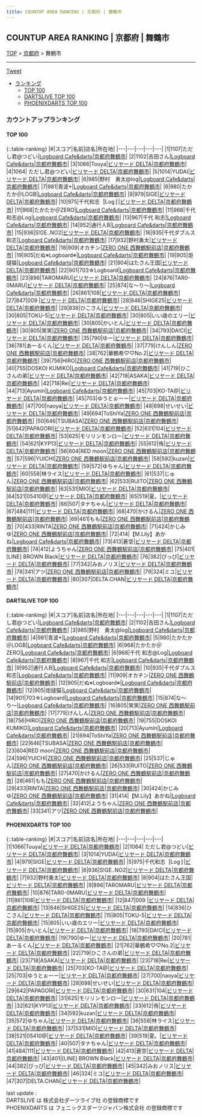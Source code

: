 ```yaml
---
title: COUNTUP AREA RANKING | 京都府 | 舞鶴市
---
```

## COUNTUP AREA RANKING | 京都府 | 舞鶴市

[TOP](/darts/rank/) > [京都府](/darts/rank/京都府/) > 舞鶴市

___

<a href="https://twitter.com/share?ref_src=twsrc%5Etfw" data-text="COUNTUP AREA RANKING | 京都府舞鶴市" class="twitter-share-button" data-hashtags="DARTSLIVE,PHOENIXDARTS,darts,ダーツ" data-show-count="false">Tweet</a>

* [ランキング](#カウントアップランキング)
    * [TOP 100](#top-100)
    * [DARTSLIVE TOP 100](#dartslive-top-100)
    * [PHOENIXDARTS TOP 100](#phoenixdarts-top-100)

### カウントアップランキング

#### TOP 100



{:.table-ranking}
|#|スコア|名前|店名|所在地|
|---|---|---|---|---|
|1|1107|<span class="rank-name-dl">ただし君@つどい</span>|<a href="https://search.dartslive.com/jp/shop/932902b2c57debe4a3f63593b5358cc4">Logboard Cafe&darts</a>|<a href="/darts/rank/京都府/舞鶴市">京都府舞鶴市</a>|
|2|1102|<span class="rank-name-dl">吉田さん</span>|<a href="https://search.dartslive.com/jp/shop/932902b2c57debe4a3f63593b5358cc4">Logboard Cafe&darts</a>|<a href="/darts/rank/京都府/舞鶴市">京都府舞鶴市</a>|
|3|1066|<span class="rank-name-pd">Touya</span>|<a href="https://vs.phoenixdarts.com/jp/shop/shopDetailInfo/s_9985?s_seq=9985">ビリヤード DELTA</a>|<a href="/darts/rank/京都府/舞鶴市">京都府舞鶴市</a>|
|4|1064|<span class="rank-name-pd"> ただし君@つどい</span>|<a href="https://vs.phoenixdarts.com/jp/shop/shopDetailInfo/s_9985?s_seq=9985">ビリヤード DELTA</a>|<a href="/darts/rank/京都府/舞鶴市">京都府舞鶴市</a>|
|5|1014|<span class="rank-name-pd">YUDAI</span>|<a href="https://vs.phoenixdarts.com/jp/shop/shopDetailInfo/s_9985?s_seq=9985">ビリヤード DELTA</a>|<a href="/darts/rank/京都府/舞鶴市">京都府舞鶴市</a>|
|6|985|<span class="rank-name-dl">野村　勇太@log</span>|<a href="https://search.dartslive.com/jp/shop/932902b2c57debe4a3f63593b5358cc4">Logboard Cafe&darts</a>|<a href="/darts/rank/京都府/舞鶴市">京都府舞鶴市</a>|
|7|981|<span class="rank-name-dl">青波*</span>|<a href="https://search.dartslive.com/jp/shop/932902b2c57debe4a3f63593b5358cc4">Logboard Cafe&darts</a>|<a href="/darts/rank/京都府/舞鶴市">京都府舞鶴市</a>|
|8|980|<span class="rank-name-dl">たかたか＠LOGB</span>|<a href="https://search.dartslive.com/jp/shop/932902b2c57debe4a3f63593b5358cc4">Logboard Cafe&darts</a>|<a href="/darts/rank/京都府/舞鶴市">京都府舞鶴市</a>|
|9|979|<span class="rank-name-pd">SIGE</span>|<a href="https://vs.phoenixdarts.com/jp/shop/shopDetailInfo/s_9985?s_seq=9985">ビリヤード DELTA</a>|<a href="/darts/rank/京都府/舞鶴市">京都府舞鶴市</a>|
|10|975|<span class="rank-name-pd">千代和志〚Log〛</span>|<a href="https://vs.phoenixdarts.com/jp/shop/shopDetailInfo/s_9985?s_seq=9985">ビリヤード DELTA</a>|<a href="/darts/rank/京都府/舞鶴市">京都府舞鶴市</a>|
|11|968|<span class="rank-name-dl">たかたか＠ZERO</span>|<a href="https://search.dartslive.com/jp/shop/932902b2c57debe4a3f63593b5358cc4">Logboard Cafe&darts</a>|<a href="/darts/rank/京都府/舞鶴市">京都府舞鶴市</a>|
|11|968|<span class="rank-name-dl">千代 和志@Log</span>|<a href="https://search.dartslive.com/jp/shop/932902b2c57debe4a3f63593b5358cc4">Logboard Cafe&darts</a>|<a href="/darts/rank/京都府/舞鶴市">京都府舞鶴市</a>|
|13|967|<span class="rank-name-dl">千代 和志</span>|<a href="https://search.dartslive.com/jp/shop/932902b2c57debe4a3f63593b5358cc4">Logboard Cafe&darts</a>|<a href="/darts/rank/京都府/舞鶴市">京都府舞鶴市</a>|
|14|952|<span class="rank-name-dl">通行人B</span>|<a href="https://search.dartslive.com/jp/shop/932902b2c57debe4a3f63593b5358cc4">Logboard Cafe&darts</a>|<a href="/darts/rank/京都府/舞鶴市">京都府舞鶴市</a>|
|15|936|<span class="rank-name-pd">S!GE..NO2</span>|<a href="https://vs.phoenixdarts.com/jp/shop/shopDetailInfo/s_9985?s_seq=9985">ビリヤード DELTA</a>|<a href="/darts/rank/京都府/舞鶴市">京都府舞鶴市</a>|
|16|935|<span class="rank-name-dl">千代ダブルス和志</span>|<a href="https://search.dartslive.com/jp/shop/932902b2c57debe4a3f63593b5358cc4">Logboard Cafe&darts</a>|<a href="/darts/rank/京都府/舞鶴市">京都府舞鶴市</a>|
|17|932|<span class="rank-name-pd">野村勇太</span>|<a href="https://vs.phoenixdarts.com/jp/shop/shopDetailInfo/s_9985?s_seq=9985">ビリヤード DELTA</a>|<a href="/darts/rank/京都府/舞鶴市">京都府舞鶴市</a>|
|18|909|<span class="rank-name-dl">オカチン</span>|<a href="https://search.dartslive.com/jp/shop/80065f41fc73934e0d9b047a20a7ba1e">ZERO ONE 西舞鶴駅前店</a>|<a href="/darts/rank/京都府/舞鶴市">京都府舞鶴市</a>|
|19|905|<span class="rank-name-dl">だぬ※Logboard※</span>|<a href="https://search.dartslive.com/jp/shop/932902b2c57debe4a3f63593b5358cc4">Logboard Cafe&darts</a>|<a href="/darts/rank/京都府/舞鶴市">京都府舞鶴市</a>|
|19|905|<span class="rank-name-dl">炬燵猫</span>|<a href="https://search.dartslive.com/jp/shop/932902b2c57debe4a3f63593b5358cc4">Logboard Cafe&darts</a>|<a href="/darts/rank/京都府/舞鶴市">京都府舞鶴市</a>|
|21|904|<span class="rank-name-pd">はたさん王国</span>|<a href="https://vs.phoenixdarts.com/jp/shop/shopDetailInfo/s_9985?s_seq=9985">ビリヤード DELTA</a>|<a href="/darts/rank/京都府/舞鶴市">京都府舞鶴市</a>|
|22|901|<span class="rank-name-dl">703☆Logboard</span>|<a href="https://search.dartslive.com/jp/shop/932902b2c57debe4a3f63593b5358cc4">Logboard Cafe&darts</a>|<a href="/darts/rank/京都府/舞鶴市">京都府舞鶴市</a>|
|23|896|<span class="rank-name-pd">TAROMARU</span>|<a href="https://vs.phoenixdarts.com/jp/shop/shopDetailInfo/s_9985?s_seq=9985">ビリヤード DELTA</a>|<a href="/darts/rank/京都府/舞鶴市">京都府舞鶴市</a>|
|24|876|<span class="rank-name-pd">TAR0-0MARU</span>|<a href="https://vs.phoenixdarts.com/jp/shop/shopDetailInfo/s_9985?s_seq=9985">ビリヤード DELTA</a>|<a href="/darts/rank/京都府/舞鶴市">京都府舞鶴市</a>|
|25|874|<span class="rank-name-dl">な〜り〜</span>|<a href="https://search.dartslive.com/jp/shop/932902b2c57debe4a3f63593b5358cc4">Logboard Cafe&darts</a>|<a href="/darts/rank/京都府/舞鶴市">京都府舞鶴市</a>|
|26|861|<span class="rank-name-pd">108</span>|<a href="https://vs.phoenixdarts.com/jp/shop/shopDetailInfo/s_9985?s_seq=9985">ビリヤード DELTA</a>|<a href="/darts/rank/京都府/舞鶴市">京都府舞鶴市</a>|
|27|847|<span class="rank-name-pd">009 </span>|<a href="https://vs.phoenixdarts.com/jp/shop/shopDetailInfo/s_9985?s_seq=9985">ビリヤード DELTA</a>|<a href="/darts/rank/京都府/舞鶴市">京都府舞鶴市</a>|
|28|846|<span class="rank-name-pd">SHIGE25</span>|<a href="https://vs.phoenixdarts.com/jp/shop/shopDetailInfo/s_9985?s_seq=9985">ビリヤード DELTA</a>|<a href="/darts/rank/京都府/舞鶴市">京都府舞鶴市</a>|
|29|836|<span class="rank-name-pd">ひこさん</span>|<a href="https://vs.phoenixdarts.com/jp/shop/shopDetailInfo/s_9985?s_seq=9985">ビリヤード DELTA</a>|<a href="/darts/rank/京都府/舞鶴市">京都府舞鶴市</a>|
|30|805|<span class="rank-name-pd">TOKU-5</span>|<a href="https://vs.phoenixdarts.com/jp/shop/shopDetailInfo/s_9985?s_seq=9985">ビリヤード DELTA</a>|<a href="/darts/rank/京都府/舞鶴市">京都府舞鶴市</a>|
|30|805|<span class="rank-name-pd">いい歳のエリー</span>|<a href="https://vs.phoenixdarts.com/jp/shop/shopDetailInfo/s_9985?s_seq=9985">ビリヤード DELTA</a>|<a href="/darts/rank/京都府/舞鶴市">京都府舞鶴市</a>|
|30|805|<span class="rank-name-pd">かいとん</span>|<a href="https://vs.phoenixdarts.com/jp/shop/shopDetailInfo/s_9985?s_seq=9985">ビリヤード DELTA</a>|<a href="/darts/rank/京都府/舞鶴市">京都府舞鶴市</a>|
|30|805|<span class="rank-name-dl">笑笑</span>|<a href="https://search.dartslive.com/jp/shop/80065f41fc73934e0d9b047a20a7ba1e">ZERO ONE 西舞鶴駅前店</a>|<a href="/darts/rank/京都府/舞鶴市">京都府舞鶴市</a>|
|34|793|<span class="rank-name-pd">DA!CI</span>|<a href="https://vs.phoenixdarts.com/jp/shop/shopDetailInfo/s_9985?s_seq=9985">ビリヤード DELTA</a>|<a href="/darts/rank/京都府/舞鶴市">京都府舞鶴市</a>|
|35|790|<span class="rank-name-pd">ゆー</span>|<a href="https://vs.phoenixdarts.com/jp/shop/shopDetailInfo/s_9985?s_seq=9985">ビリヤード DELTA</a>|<a href="/darts/rank/京都府/舞鶴市">京都府舞鶴市</a>|
|36|781|<span class="rank-name-pd">あーるくん</span>|<a href="https://vs.phoenixdarts.com/jp/shop/shopDetailInfo/s_9985?s_seq=9985">ビリヤード DELTA</a>|<a href="/darts/rank/京都府/舞鶴市">京都府舞鶴市</a>|
|37|779|<span class="rank-name-dl">けんしん</span>|<a href="https://search.dartslive.com/jp/shop/80065f41fc73934e0d9b047a20a7ba1e">ZERO ONE 西舞鶴駅前店</a>|<a href="/darts/rank/京都府/舞鶴市">京都府舞鶴市</a>|
|38|762|<span class="rank-name-pd">華鶴希♡♡No.2</span>|<a href="https://vs.phoenixdarts.com/jp/shop/shopDetailInfo/s_9985?s_seq=9985">ビリヤード DELTA</a>|<a href="/darts/rank/京都府/舞鶴市">京都府舞鶴市</a>|
|39|756|<span class="rank-name-dl">HIRO</span>|<a href="https://search.dartslive.com/jp/shop/80065f41fc73934e0d9b047a20a7ba1e">ZERO ONE 西舞鶴駅前店</a>|<a href="/darts/rank/京都府/舞鶴市">京都府舞鶴市</a>|
|40|755|<span class="rank-name-dl">DOSKOI KUMIKO</span>|<a href="https://search.dartslive.com/jp/shop/932902b2c57debe4a3f63593b5358cc4">Logboard Cafe&darts</a>|<a href="/darts/rank/京都府/舞鶴市">京都府舞鶴市</a>|
|41|719|<span class="rank-name-pd">ひこさんの弟</span>|<a href="https://vs.phoenixdarts.com/jp/shop/shopDetailInfo/s_9985?s_seq=9985">ビリヤード DELTA</a>|<a href="/darts/rank/京都府/舞鶴市">京都府舞鶴市</a>|
|42|718|<span class="rank-name-pd">ASAKA</span>|<a href="https://vs.phoenixdarts.com/jp/shop/shopDetailInfo/s_9985?s_seq=9985">ビリヤード DELTA</a>|<a href="/darts/rank/京都府/舞鶴市">京都府舞鶴市</a>|
|42|718|<span class="rank-name-pd">Rei</span>|<a href="https://vs.phoenixdarts.com/jp/shop/shopDetailInfo/s_9985?s_seq=9985">ビリヤード DELTA</a>|<a href="/darts/rank/京都府/舞鶴市">京都府舞鶴市</a>|
|44|713|<span class="rank-name-dl">Ayumin</span>|<a href="https://search.dartslive.com/jp/shop/932902b2c57debe4a3f63593b5358cc4">Logboard Cafe&darts</a>|<a href="/darts/rank/京都府/舞鶴市">京都府舞鶴市</a>|
|45|703|<span class="rank-name-pd">KO-TA@</span>|<a href="https://vs.phoenixdarts.com/jp/shop/shopDetailInfo/s_9985?s_seq=9985">ビリヤード DELTA</a>|<a href="/darts/rank/京都府/舞鶴市">京都府舞鶴市</a>|
|45|703|<span class="rank-name-pd">ゆうとぉーー</span>|<a href="https://vs.phoenixdarts.com/jp/shop/shopDetailInfo/s_9985?s_seq=9985">ビリヤード DELTA</a>|<a href="/darts/rank/京都府/舞鶴市">京都府舞鶴市</a>|
|47|700|<span class="rank-name-pd">naoya</span>|<a href="https://vs.phoenixdarts.com/jp/shop/shopDetailInfo/s_9985?s_seq=9985">ビリヤード DELTA</a>|<a href="/darts/rank/京都府/舞鶴市">京都府舞鶴市</a>|
|48|698|<span class="rank-name-pd">せいせい</span>|<a href="https://vs.phoenixdarts.com/jp/shop/shopDetailInfo/s_9985?s_seq=9985">ビリヤード DELTA</a>|<a href="/darts/rank/京都府/舞鶴市">京都府舞鶴市</a>|
|49|694|<span class="rank-name-dl">ToShiYa</span>|<a href="https://search.dartslive.com/jp/shop/80065f41fc73934e0d9b047a20a7ba1e">ZERO ONE 西舞鶴駅前店</a>|<a href="/darts/rank/京都府/舞鶴市">京都府舞鶴市</a>|
|50|646|<span class="rank-name-dl">TSUBASA</span>|<a href="https://search.dartslive.com/jp/shop/80065f41fc73934e0d9b047a20a7ba1e">ZERO ONE 西舞鶴駅前店</a>|<a href="/darts/rank/京都府/舞鶴市">京都府舞鶴市</a>|
|51|642|<span class="rank-name-pd">PAPAGORI</span>|<a href="https://vs.phoenixdarts.com/jp/shop/shopDetailInfo/s_9985?s_seq=9985">ビリヤード DELTA</a>|<a href="/darts/rank/京都府/舞鶴市">京都府舞鶴市</a>|
|52|631|<span class="rank-name-pd">104</span>|<a href="https://vs.phoenixdarts.com/jp/shop/shopDetailInfo/s_9985?s_seq=9985">ビリヤード DELTA</a>|<a href="/darts/rank/京都府/舞鶴市">京都府舞鶴市</a>|
|53|625|<span class="rank-name-pd">モリリンモンロー</span>|<a href="https://vs.phoenixdarts.com/jp/shop/shopDetailInfo/s_9985?s_seq=9985">ビリヤード DELTA</a>|<a href="/darts/rank/京都府/舞鶴市">京都府舞鶴市</a>|
|54|621|<span class="rank-name-pd">KYP13</span>|<a href="https://vs.phoenixdarts.com/jp/shop/shopDetailInfo/s_9985?s_seq=9985">ビリヤード DELTA</a>|<a href="/darts/rank/京都府/舞鶴市">京都府舞鶴市</a>|
|55|612|<span class="rank-name-pd">侑</span>|<a href="https://vs.phoenixdarts.com/jp/shop/shopDetailInfo/s_9985?s_seq=9985">ビリヤード DELTA</a>|<a href="/darts/rank/京都府/舞鶴市">京都府舞鶴市</a>|
|56|604|<span class="rank-name-dl">RED moon</span>|<a href="https://search.dartslive.com/jp/shop/80065f41fc73934e0d9b047a20a7ba1e">ZERO ONE 西舞鶴駅前店</a>|<a href="/darts/rank/京都府/舞鶴市">京都府舞鶴市</a>|
|57|596|<span class="rank-name-dl">YUICHI</span>|<a href="https://search.dartslive.com/jp/shop/80065f41fc73934e0d9b047a20a7ba1e">ZERO ONE 西舞鶴駅前店</a>|<a href="/darts/rank/京都府/舞鶴市">京都府舞鶴市</a>|
|58|592|<span class="rank-name-pd">kuzan</span>|<a href="https://vs.phoenixdarts.com/jp/shop/shopDetailInfo/s_9985?s_seq=9985">ビリヤード DELTA</a>|<a href="/darts/rank/京都府/舞鶴市">京都府舞鶴市</a>|
|59|572|<span class="rank-name-pd">ゆちゃん</span>|<a href="https://vs.phoenixdarts.com/jp/shop/shopDetailInfo/s_9985?s_seq=9985">ビリヤード DELTA</a>|<a href="/darts/rank/京都府/舞鶴市">京都府舞鶴市</a>|
|60|558|<span class="rank-name-pd">林ライス</span>|<a href="https://vs.phoenixdarts.com/jp/shop/shopDetailInfo/s_9985?s_seq=9985">ビリヤード DELTA</a>|<a href="/darts/rank/京都府/舞鶴市">京都府舞鶴市</a>|
|61|537|<span class="rank-name-dl">じゅん</span>|<a href="https://search.dartslive.com/jp/shop/80065f41fc73934e0d9b047a20a7ba1e">ZERO ONE 西舞鶴駅前店</a>|<a href="/darts/rank/京都府/舞鶴市">京都府舞鶴市</a>|
|62|533|<span class="rank-name-dl">RUITO</span>|<a href="https://search.dartslive.com/jp/shop/80065f41fc73934e0d9b047a20a7ba1e">ZERO ONE 西舞鶴駅前店</a>|<a href="/darts/rank/京都府/舞鶴市">京都府舞鶴市</a>|
|63|531|<span class="rank-name-pd">MIO</span>|<a href="https://vs.phoenixdarts.com/jp/shop/shopDetailInfo/s_9985?s_seq=9985">ビリヤード DELTA</a>|<a href="/darts/rank/京都府/舞鶴市">京都府舞鶴市</a>|
|64|521|<span class="rank-name-pd">05410@</span>|<a href="https://vs.phoenixdarts.com/jp/shop/shopDetailInfo/s_9985?s_seq=9985">ビリヤード DELTA</a>|<a href="/darts/rank/京都府/舞鶴市">京都府舞鶴市</a>|
|65|519|<span class="rank-name-pd">夏。</span>|<a href="https://vs.phoenixdarts.com/jp/shop/shopDetailInfo/s_9985?s_seq=9985">ビリヤード DELTA</a>|<a href="/darts/rank/京都府/舞鶴市">京都府舞鶴市</a>|
|66|507|<span class="rank-name-pd">タナちゃん</span>|<a href="https://vs.phoenixdarts.com/jp/shop/shopDetailInfo/s_9985?s_seq=9985">ビリヤード DELTA</a>|<a href="/darts/rank/京都府/舞鶴市">京都府舞鶴市</a>|
|67|484|<span class="rank-name-pd">111</span>|<a href="https://vs.phoenixdarts.com/jp/shop/shopDetailInfo/s_9985?s_seq=9985">ビリヤード DELTA</a>|<a href="/darts/rank/京都府/舞鶴市">京都府舞鶴市</a>|
|68|470|<span class="rank-name-dl">かけるん</span>|<a href="https://search.dartslive.com/jp/shop/80065f41fc73934e0d9b047a20a7ba1e">ZERO ONE 西舞鶴駅前店</a>|<a href="/darts/rank/京都府/舞鶴市">京都府舞鶴市</a>|
|69|461|<span class="rank-name-dl">もも</span>|<a href="https://search.dartslive.com/jp/shop/80065f41fc73934e0d9b047a20a7ba1e">ZERO ONE 西舞鶴駅前店</a>|<a href="/darts/rank/京都府/舞鶴市">京都府舞鶴市</a>|
|70|433|<span class="rank-name-dl">RINTA</span>|<a href="https://search.dartslive.com/jp/shop/80065f41fc73934e0d9b047a20a7ba1e">ZERO ONE 西舞鶴駅前店</a>|<a href="/darts/rank/京都府/舞鶴市">京都府舞鶴市</a>|
|71|424|<span class="rank-name-dl">かじみゆ</span>|<a href="https://search.dartslive.com/jp/shop/80065f41fc73934e0d9b047a20a7ba1e">ZERO ONE 西舞鶴駅前店</a>|<a href="/darts/rank/京都府/舞鶴市">京都府舞鶴市</a>|
|72|414|<span class="rank-name-dl">【M.Lily】あかね</span>|<a href="https://search.dartslive.com/jp/shop/932902b2c57debe4a3f63593b5358cc4">Logboard Cafe&darts</a>|<a href="/darts/rank/京都府/舞鶴市">京都府舞鶴市</a>|
|73|413|<span class="rank-name-pd">蒼空</span>|<a href="https://vs.phoenixdarts.com/jp/shop/shopDetailInfo/s_9985?s_seq=9985">ビリヤード DELTA</a>|<a href="/darts/rank/京都府/舞鶴市">京都府舞鶴市</a>|
|74|412|<span class="rank-name-dl">ようちゃん</span>|<a href="https://search.dartslive.com/jp/shop/80065f41fc73934e0d9b047a20a7ba1e">ZERO ONE 西舞鶴駅前店</a>|<a href="/darts/rank/京都府/舞鶴市">京都府舞鶴市</a>|
|75|401|<span class="rank-name-pd">[LINE] BROWN Black</span>|<a href="https://vs.phoenixdarts.com/jp/shop/shopDetailInfo/s_9985?s_seq=9985">ビリヤード DELTA</a>|<a href="/darts/rank/京都府/舞鶴市">京都府舞鶴市</a>|
|76|382|<span class="rank-name-pd">ぴっぴ</span>|<a href="https://vs.phoenixdarts.com/jp/shop/shopDetailInfo/s_9985?s_seq=9985">ビリヤード DELTA</a>|<a href="/darts/rank/京都府/舞鶴市">京都府舞鶴市</a>|
|77|342|<span class="rank-name-pd">みおノリス</span>|<a href="https://vs.phoenixdarts.com/jp/shop/shopDetailInfo/s_9985?s_seq=9985">ビリヤード DELTA</a>|<a href="/darts/rank/京都府/舞鶴市">京都府舞鶴市</a>|
|78|341|<span class="rank-name-dl">アツ</span>|<a href="https://search.dartslive.com/jp/shop/80065f41fc73934e0d9b047a20a7ba1e">ZERO ONE 西舞鶴駅前店</a>|<a href="/darts/rank/京都府/舞鶴市">京都府舞鶴市</a>|
|79|324|<span class="rank-name-pd">ミユ</span>|<a href="https://vs.phoenixdarts.com/jp/shop/shopDetailInfo/s_9985?s_seq=9985">ビリヤード DELTA</a>|<a href="/darts/rank/京都府/舞鶴市">京都府舞鶴市</a>|
|80|307|<span class="rank-name-pd">DELTA.CHAN</span>|<a href="https://vs.phoenixdarts.com/jp/shop/shopDetailInfo/s_9985?s_seq=9985">ビリヤード DELTA</a>|<a href="/darts/rank/京都府/舞鶴市">京都府舞鶴市</a>|


#### DARTSLIVE TOP 100



{:.table-ranking}
|#|スコア|名前|店名|所在地|
|---|---|---|---|---|
|1|1107|<span class="rank-name-dl">ただし君@つどい</span>|<a href="https://search.dartslive.com/jp/shop/932902b2c57debe4a3f63593b5358cc4">Logboard Cafe&darts</a>|<a href="/darts/rank/京都府/舞鶴市">京都府舞鶴市</a>|
|2|1102|<span class="rank-name-dl">吉田さん</span>|<a href="https://search.dartslive.com/jp/shop/932902b2c57debe4a3f63593b5358cc4">Logboard Cafe&darts</a>|<a href="/darts/rank/京都府/舞鶴市">京都府舞鶴市</a>|
|3|985|<span class="rank-name-dl">野村　勇太@log</span>|<a href="https://search.dartslive.com/jp/shop/932902b2c57debe4a3f63593b5358cc4">Logboard Cafe&darts</a>|<a href="/darts/rank/京都府/舞鶴市">京都府舞鶴市</a>|
|4|981|<span class="rank-name-dl">青波*</span>|<a href="https://search.dartslive.com/jp/shop/932902b2c57debe4a3f63593b5358cc4">Logboard Cafe&darts</a>|<a href="/darts/rank/京都府/舞鶴市">京都府舞鶴市</a>|
|5|980|<span class="rank-name-dl">たかたか＠LOGB</span>|<a href="https://search.dartslive.com/jp/shop/932902b2c57debe4a3f63593b5358cc4">Logboard Cafe&darts</a>|<a href="/darts/rank/京都府/舞鶴市">京都府舞鶴市</a>|
|6|968|<span class="rank-name-dl">たかたか＠ZERO</span>|<a href="https://search.dartslive.com/jp/shop/932902b2c57debe4a3f63593b5358cc4">Logboard Cafe&darts</a>|<a href="/darts/rank/京都府/舞鶴市">京都府舞鶴市</a>|
|6|968|<span class="rank-name-dl">千代 和志@Log</span>|<a href="https://search.dartslive.com/jp/shop/932902b2c57debe4a3f63593b5358cc4">Logboard Cafe&darts</a>|<a href="/darts/rank/京都府/舞鶴市">京都府舞鶴市</a>|
|8|967|<span class="rank-name-dl">千代 和志</span>|<a href="https://search.dartslive.com/jp/shop/932902b2c57debe4a3f63593b5358cc4">Logboard Cafe&darts</a>|<a href="/darts/rank/京都府/舞鶴市">京都府舞鶴市</a>|
|9|952|<span class="rank-name-dl">通行人B</span>|<a href="https://search.dartslive.com/jp/shop/932902b2c57debe4a3f63593b5358cc4">Logboard Cafe&darts</a>|<a href="/darts/rank/京都府/舞鶴市">京都府舞鶴市</a>|
|10|935|<span class="rank-name-dl">千代ダブルス和志</span>|<a href="https://search.dartslive.com/jp/shop/932902b2c57debe4a3f63593b5358cc4">Logboard Cafe&darts</a>|<a href="/darts/rank/京都府/舞鶴市">京都府舞鶴市</a>|
|11|909|<span class="rank-name-dl">オカチン</span>|<a href="https://search.dartslive.com/jp/shop/80065f41fc73934e0d9b047a20a7ba1e">ZERO ONE 西舞鶴駅前店</a>|<a href="/darts/rank/京都府/舞鶴市">京都府舞鶴市</a>|
|12|905|<span class="rank-name-dl">だぬ※Logboard※</span>|<a href="https://search.dartslive.com/jp/shop/932902b2c57debe4a3f63593b5358cc4">Logboard Cafe&darts</a>|<a href="/darts/rank/京都府/舞鶴市">京都府舞鶴市</a>|
|12|905|<span class="rank-name-dl">炬燵猫</span>|<a href="https://search.dartslive.com/jp/shop/932902b2c57debe4a3f63593b5358cc4">Logboard Cafe&darts</a>|<a href="/darts/rank/京都府/舞鶴市">京都府舞鶴市</a>|
|14|901|<span class="rank-name-dl">703☆Logboard</span>|<a href="https://search.dartslive.com/jp/shop/932902b2c57debe4a3f63593b5358cc4">Logboard Cafe&darts</a>|<a href="/darts/rank/京都府/舞鶴市">京都府舞鶴市</a>|
|15|874|<span class="rank-name-dl">な〜り〜</span>|<a href="https://search.dartslive.com/jp/shop/932902b2c57debe4a3f63593b5358cc4">Logboard Cafe&darts</a>|<a href="/darts/rank/京都府/舞鶴市">京都府舞鶴市</a>|
|16|805|<span class="rank-name-dl">笑笑</span>|<a href="https://search.dartslive.com/jp/shop/80065f41fc73934e0d9b047a20a7ba1e">ZERO ONE 西舞鶴駅前店</a>|<a href="/darts/rank/京都府/舞鶴市">京都府舞鶴市</a>|
|17|779|<span class="rank-name-dl">けんしん</span>|<a href="https://search.dartslive.com/jp/shop/80065f41fc73934e0d9b047a20a7ba1e">ZERO ONE 西舞鶴駅前店</a>|<a href="/darts/rank/京都府/舞鶴市">京都府舞鶴市</a>|
|18|756|<span class="rank-name-dl">HIRO</span>|<a href="https://search.dartslive.com/jp/shop/80065f41fc73934e0d9b047a20a7ba1e">ZERO ONE 西舞鶴駅前店</a>|<a href="/darts/rank/京都府/舞鶴市">京都府舞鶴市</a>|
|19|755|<span class="rank-name-dl">DOSKOI KUMIKO</span>|<a href="https://search.dartslive.com/jp/shop/932902b2c57debe4a3f63593b5358cc4">Logboard Cafe&darts</a>|<a href="/darts/rank/京都府/舞鶴市">京都府舞鶴市</a>|
|20|713|<span class="rank-name-dl">Ayumin</span>|<a href="https://search.dartslive.com/jp/shop/932902b2c57debe4a3f63593b5358cc4">Logboard Cafe&darts</a>|<a href="/darts/rank/京都府/舞鶴市">京都府舞鶴市</a>|
|21|694|<span class="rank-name-dl">ToShiYa</span>|<a href="https://search.dartslive.com/jp/shop/80065f41fc73934e0d9b047a20a7ba1e">ZERO ONE 西舞鶴駅前店</a>|<a href="/darts/rank/京都府/舞鶴市">京都府舞鶴市</a>|
|22|646|<span class="rank-name-dl">TSUBASA</span>|<a href="https://search.dartslive.com/jp/shop/80065f41fc73934e0d9b047a20a7ba1e">ZERO ONE 西舞鶴駅前店</a>|<a href="/darts/rank/京都府/舞鶴市">京都府舞鶴市</a>|
|23|604|<span class="rank-name-dl">RED moon</span>|<a href="https://search.dartslive.com/jp/shop/80065f41fc73934e0d9b047a20a7ba1e">ZERO ONE 西舞鶴駅前店</a>|<a href="/darts/rank/京都府/舞鶴市">京都府舞鶴市</a>|
|24|596|<span class="rank-name-dl">YUICHI</span>|<a href="https://search.dartslive.com/jp/shop/80065f41fc73934e0d9b047a20a7ba1e">ZERO ONE 西舞鶴駅前店</a>|<a href="/darts/rank/京都府/舞鶴市">京都府舞鶴市</a>|
|25|537|<span class="rank-name-dl">じゅん</span>|<a href="https://search.dartslive.com/jp/shop/80065f41fc73934e0d9b047a20a7ba1e">ZERO ONE 西舞鶴駅前店</a>|<a href="/darts/rank/京都府/舞鶴市">京都府舞鶴市</a>|
|26|533|<span class="rank-name-dl">RUITO</span>|<a href="https://search.dartslive.com/jp/shop/80065f41fc73934e0d9b047a20a7ba1e">ZERO ONE 西舞鶴駅前店</a>|<a href="/darts/rank/京都府/舞鶴市">京都府舞鶴市</a>|
|27|470|<span class="rank-name-dl">かけるん</span>|<a href="https://search.dartslive.com/jp/shop/80065f41fc73934e0d9b047a20a7ba1e">ZERO ONE 西舞鶴駅前店</a>|<a href="/darts/rank/京都府/舞鶴市">京都府舞鶴市</a>|
|28|461|<span class="rank-name-dl">もも</span>|<a href="https://search.dartslive.com/jp/shop/80065f41fc73934e0d9b047a20a7ba1e">ZERO ONE 西舞鶴駅前店</a>|<a href="/darts/rank/京都府/舞鶴市">京都府舞鶴市</a>|
|29|433|<span class="rank-name-dl">RINTA</span>|<a href="https://search.dartslive.com/jp/shop/80065f41fc73934e0d9b047a20a7ba1e">ZERO ONE 西舞鶴駅前店</a>|<a href="/darts/rank/京都府/舞鶴市">京都府舞鶴市</a>|
|30|424|<span class="rank-name-dl">かじみゆ</span>|<a href="https://search.dartslive.com/jp/shop/80065f41fc73934e0d9b047a20a7ba1e">ZERO ONE 西舞鶴駅前店</a>|<a href="/darts/rank/京都府/舞鶴市">京都府舞鶴市</a>|
|31|414|<span class="rank-name-dl">【M.Lily】あかね</span>|<a href="https://search.dartslive.com/jp/shop/932902b2c57debe4a3f63593b5358cc4">Logboard Cafe&darts</a>|<a href="/darts/rank/京都府/舞鶴市">京都府舞鶴市</a>|
|32|412|<span class="rank-name-dl">ようちゃん</span>|<a href="https://search.dartslive.com/jp/shop/80065f41fc73934e0d9b047a20a7ba1e">ZERO ONE 西舞鶴駅前店</a>|<a href="/darts/rank/京都府/舞鶴市">京都府舞鶴市</a>|
|33|341|<span class="rank-name-dl">アツ</span>|<a href="https://search.dartslive.com/jp/shop/80065f41fc73934e0d9b047a20a7ba1e">ZERO ONE 西舞鶴駅前店</a>|<a href="/darts/rank/京都府/舞鶴市">京都府舞鶴市</a>|


#### PHOENIXDARTS TOP 100



{:.table-ranking}
|#|スコア|名前|店名|所在地|
|---|---|---|---|---|
|1|1066|<span class="rank-name-pd">Touya</span>|<a href="https://vs.phoenixdarts.com/jp/shop/shopDetailInfo/s_9985?s_seq=9985">ビリヤード DELTA</a>|<a href="/darts/rank/京都府/舞鶴市">京都府舞鶴市</a>|
|2|1064|<span class="rank-name-pd"> ただし君@つどい</span>|<a href="https://vs.phoenixdarts.com/jp/shop/shopDetailInfo/s_9985?s_seq=9985">ビリヤード DELTA</a>|<a href="/darts/rank/京都府/舞鶴市">京都府舞鶴市</a>|
|3|1014|<span class="rank-name-pd">YUDAI</span>|<a href="https://vs.phoenixdarts.com/jp/shop/shopDetailInfo/s_9985?s_seq=9985">ビリヤード DELTA</a>|<a href="/darts/rank/京都府/舞鶴市">京都府舞鶴市</a>|
|4|979|<span class="rank-name-pd">SIGE</span>|<a href="https://vs.phoenixdarts.com/jp/shop/shopDetailInfo/s_9985?s_seq=9985">ビリヤード DELTA</a>|<a href="/darts/rank/京都府/舞鶴市">京都府舞鶴市</a>|
|5|975|<span class="rank-name-pd">千代和志〚Log〛</span>|<a href="https://vs.phoenixdarts.com/jp/shop/shopDetailInfo/s_9985?s_seq=9985">ビリヤード DELTA</a>|<a href="/darts/rank/京都府/舞鶴市">京都府舞鶴市</a>|
|6|936|<span class="rank-name-pd">S!GE..NO2</span>|<a href="https://vs.phoenixdarts.com/jp/shop/shopDetailInfo/s_9985?s_seq=9985">ビリヤード DELTA</a>|<a href="/darts/rank/京都府/舞鶴市">京都府舞鶴市</a>|
|7|932|<span class="rank-name-pd">野村勇太</span>|<a href="https://vs.phoenixdarts.com/jp/shop/shopDetailInfo/s_9985?s_seq=9985">ビリヤード DELTA</a>|<a href="/darts/rank/京都府/舞鶴市">京都府舞鶴市</a>|
|8|904|<span class="rank-name-pd">はたさん王国</span>|<a href="https://vs.phoenixdarts.com/jp/shop/shopDetailInfo/s_9985?s_seq=9985">ビリヤード DELTA</a>|<a href="/darts/rank/京都府/舞鶴市">京都府舞鶴市</a>|
|9|896|<span class="rank-name-pd">TAROMARU</span>|<a href="https://vs.phoenixdarts.com/jp/shop/shopDetailInfo/s_9985?s_seq=9985">ビリヤード DELTA</a>|<a href="/darts/rank/京都府/舞鶴市">京都府舞鶴市</a>|
|10|876|<span class="rank-name-pd">TAR0-0MARU</span>|<a href="https://vs.phoenixdarts.com/jp/shop/shopDetailInfo/s_9985?s_seq=9985">ビリヤード DELTA</a>|<a href="/darts/rank/京都府/舞鶴市">京都府舞鶴市</a>|
|11|861|<span class="rank-name-pd">108</span>|<a href="https://vs.phoenixdarts.com/jp/shop/shopDetailInfo/s_9985?s_seq=9985">ビリヤード DELTA</a>|<a href="/darts/rank/京都府/舞鶴市">京都府舞鶴市</a>|
|12|847|<span class="rank-name-pd">009 </span>|<a href="https://vs.phoenixdarts.com/jp/shop/shopDetailInfo/s_9985?s_seq=9985">ビリヤード DELTA</a>|<a href="/darts/rank/京都府/舞鶴市">京都府舞鶴市</a>|
|13|846|<span class="rank-name-pd">SHIGE25</span>|<a href="https://vs.phoenixdarts.com/jp/shop/shopDetailInfo/s_9985?s_seq=9985">ビリヤード DELTA</a>|<a href="/darts/rank/京都府/舞鶴市">京都府舞鶴市</a>|
|14|836|<span class="rank-name-pd">ひこさん</span>|<a href="https://vs.phoenixdarts.com/jp/shop/shopDetailInfo/s_9985?s_seq=9985">ビリヤード DELTA</a>|<a href="/darts/rank/京都府/舞鶴市">京都府舞鶴市</a>|
|15|805|<span class="rank-name-pd">TOKU-5</span>|<a href="https://vs.phoenixdarts.com/jp/shop/shopDetailInfo/s_9985?s_seq=9985">ビリヤード DELTA</a>|<a href="/darts/rank/京都府/舞鶴市">京都府舞鶴市</a>|
|15|805|<span class="rank-name-pd">いい歳のエリー</span>|<a href="https://vs.phoenixdarts.com/jp/shop/shopDetailInfo/s_9985?s_seq=9985">ビリヤード DELTA</a>|<a href="/darts/rank/京都府/舞鶴市">京都府舞鶴市</a>|
|15|805|<span class="rank-name-pd">かいとん</span>|<a href="https://vs.phoenixdarts.com/jp/shop/shopDetailInfo/s_9985?s_seq=9985">ビリヤード DELTA</a>|<a href="/darts/rank/京都府/舞鶴市">京都府舞鶴市</a>|
|18|793|<span class="rank-name-pd">DA!CI</span>|<a href="https://vs.phoenixdarts.com/jp/shop/shopDetailInfo/s_9985?s_seq=9985">ビリヤード DELTA</a>|<a href="/darts/rank/京都府/舞鶴市">京都府舞鶴市</a>|
|19|790|<span class="rank-name-pd">ゆー</span>|<a href="https://vs.phoenixdarts.com/jp/shop/shopDetailInfo/s_9985?s_seq=9985">ビリヤード DELTA</a>|<a href="/darts/rank/京都府/舞鶴市">京都府舞鶴市</a>|
|20|781|<span class="rank-name-pd">あーるくん</span>|<a href="https://vs.phoenixdarts.com/jp/shop/shopDetailInfo/s_9985?s_seq=9985">ビリヤード DELTA</a>|<a href="/darts/rank/京都府/舞鶴市">京都府舞鶴市</a>|
|21|762|<span class="rank-name-pd">華鶴希♡♡No.2</span>|<a href="https://vs.phoenixdarts.com/jp/shop/shopDetailInfo/s_9985?s_seq=9985">ビリヤード DELTA</a>|<a href="/darts/rank/京都府/舞鶴市">京都府舞鶴市</a>|
|22|719|<span class="rank-name-pd">ひこさんの弟</span>|<a href="https://vs.phoenixdarts.com/jp/shop/shopDetailInfo/s_9985?s_seq=9985">ビリヤード DELTA</a>|<a href="/darts/rank/京都府/舞鶴市">京都府舞鶴市</a>|
|23|718|<span class="rank-name-pd">ASAKA</span>|<a href="https://vs.phoenixdarts.com/jp/shop/shopDetailInfo/s_9985?s_seq=9985">ビリヤード DELTA</a>|<a href="/darts/rank/京都府/舞鶴市">京都府舞鶴市</a>|
|23|718|<span class="rank-name-pd">Rei</span>|<a href="https://vs.phoenixdarts.com/jp/shop/shopDetailInfo/s_9985?s_seq=9985">ビリヤード DELTA</a>|<a href="/darts/rank/京都府/舞鶴市">京都府舞鶴市</a>|
|25|703|<span class="rank-name-pd">KO-TA@</span>|<a href="https://vs.phoenixdarts.com/jp/shop/shopDetailInfo/s_9985?s_seq=9985">ビリヤード DELTA</a>|<a href="/darts/rank/京都府/舞鶴市">京都府舞鶴市</a>|
|25|703|<span class="rank-name-pd">ゆうとぉーー</span>|<a href="https://vs.phoenixdarts.com/jp/shop/shopDetailInfo/s_9985?s_seq=9985">ビリヤード DELTA</a>|<a href="/darts/rank/京都府/舞鶴市">京都府舞鶴市</a>|
|27|700|<span class="rank-name-pd">naoya</span>|<a href="https://vs.phoenixdarts.com/jp/shop/shopDetailInfo/s_9985?s_seq=9985">ビリヤード DELTA</a>|<a href="/darts/rank/京都府/舞鶴市">京都府舞鶴市</a>|
|28|698|<span class="rank-name-pd">せいせい</span>|<a href="https://vs.phoenixdarts.com/jp/shop/shopDetailInfo/s_9985?s_seq=9985">ビリヤード DELTA</a>|<a href="/darts/rank/京都府/舞鶴市">京都府舞鶴市</a>|
|29|642|<span class="rank-name-pd">PAPAGORI</span>|<a href="https://vs.phoenixdarts.com/jp/shop/shopDetailInfo/s_9985?s_seq=9985">ビリヤード DELTA</a>|<a href="/darts/rank/京都府/舞鶴市">京都府舞鶴市</a>|
|30|631|<span class="rank-name-pd">104</span>|<a href="https://vs.phoenixdarts.com/jp/shop/shopDetailInfo/s_9985?s_seq=9985">ビリヤード DELTA</a>|<a href="/darts/rank/京都府/舞鶴市">京都府舞鶴市</a>|
|31|625|<span class="rank-name-pd">モリリンモンロー</span>|<a href="https://vs.phoenixdarts.com/jp/shop/shopDetailInfo/s_9985?s_seq=9985">ビリヤード DELTA</a>|<a href="/darts/rank/京都府/舞鶴市">京都府舞鶴市</a>|
|32|621|<span class="rank-name-pd">KYP13</span>|<a href="https://vs.phoenixdarts.com/jp/shop/shopDetailInfo/s_9985?s_seq=9985">ビリヤード DELTA</a>|<a href="/darts/rank/京都府/舞鶴市">京都府舞鶴市</a>|
|33|612|<span class="rank-name-pd">侑</span>|<a href="https://vs.phoenixdarts.com/jp/shop/shopDetailInfo/s_9985?s_seq=9985">ビリヤード DELTA</a>|<a href="/darts/rank/京都府/舞鶴市">京都府舞鶴市</a>|
|34|592|<span class="rank-name-pd">kuzan</span>|<a href="https://vs.phoenixdarts.com/jp/shop/shopDetailInfo/s_9985?s_seq=9985">ビリヤード DELTA</a>|<a href="/darts/rank/京都府/舞鶴市">京都府舞鶴市</a>|
|35|572|<span class="rank-name-pd">ゆちゃん</span>|<a href="https://vs.phoenixdarts.com/jp/shop/shopDetailInfo/s_9985?s_seq=9985">ビリヤード DELTA</a>|<a href="/darts/rank/京都府/舞鶴市">京都府舞鶴市</a>|
|36|558|<span class="rank-name-pd">林ライス</span>|<a href="https://vs.phoenixdarts.com/jp/shop/shopDetailInfo/s_9985?s_seq=9985">ビリヤード DELTA</a>|<a href="/darts/rank/京都府/舞鶴市">京都府舞鶴市</a>|
|37|531|<span class="rank-name-pd">MIO</span>|<a href="https://vs.phoenixdarts.com/jp/shop/shopDetailInfo/s_9985?s_seq=9985">ビリヤード DELTA</a>|<a href="/darts/rank/京都府/舞鶴市">京都府舞鶴市</a>|
|38|521|<span class="rank-name-pd">05410@</span>|<a href="https://vs.phoenixdarts.com/jp/shop/shopDetailInfo/s_9985?s_seq=9985">ビリヤード DELTA</a>|<a href="/darts/rank/京都府/舞鶴市">京都府舞鶴市</a>|
|39|519|<span class="rank-name-pd">夏。</span>|<a href="https://vs.phoenixdarts.com/jp/shop/shopDetailInfo/s_9985?s_seq=9985">ビリヤード DELTA</a>|<a href="/darts/rank/京都府/舞鶴市">京都府舞鶴市</a>|
|40|507|<span class="rank-name-pd">タナちゃん</span>|<a href="https://vs.phoenixdarts.com/jp/shop/shopDetailInfo/s_9985?s_seq=9985">ビリヤード DELTA</a>|<a href="/darts/rank/京都府/舞鶴市">京都府舞鶴市</a>|
|41|484|<span class="rank-name-pd">111</span>|<a href="https://vs.phoenixdarts.com/jp/shop/shopDetailInfo/s_9985?s_seq=9985">ビリヤード DELTA</a>|<a href="/darts/rank/京都府/舞鶴市">京都府舞鶴市</a>|
|42|413|<span class="rank-name-pd">蒼空</span>|<a href="https://vs.phoenixdarts.com/jp/shop/shopDetailInfo/s_9985?s_seq=9985">ビリヤード DELTA</a>|<a href="/darts/rank/京都府/舞鶴市">京都府舞鶴市</a>|
|43|401|<span class="rank-name-pd">[LINE] BROWN Black</span>|<a href="https://vs.phoenixdarts.com/jp/shop/shopDetailInfo/s_9985?s_seq=9985">ビリヤード DELTA</a>|<a href="/darts/rank/京都府/舞鶴市">京都府舞鶴市</a>|
|44|382|<span class="rank-name-pd">ぴっぴ</span>|<a href="https://vs.phoenixdarts.com/jp/shop/shopDetailInfo/s_9985?s_seq=9985">ビリヤード DELTA</a>|<a href="/darts/rank/京都府/舞鶴市">京都府舞鶴市</a>|
|45|342|<span class="rank-name-pd">みおノリス</span>|<a href="https://vs.phoenixdarts.com/jp/shop/shopDetailInfo/s_9985?s_seq=9985">ビリヤード DELTA</a>|<a href="/darts/rank/京都府/舞鶴市">京都府舞鶴市</a>|
|46|324|<span class="rank-name-pd">ミユ</span>|<a href="https://vs.phoenixdarts.com/jp/shop/shopDetailInfo/s_9985?s_seq=9985">ビリヤード DELTA</a>|<a href="/darts/rank/京都府/舞鶴市">京都府舞鶴市</a>|
|47|307|<span class="rank-name-pd">DELTA.CHAN</span>|<a href="https://vs.phoenixdarts.com/jp/shop/shopDetailInfo/s_9985?s_seq=9985">ビリヤード DELTA</a>|<a href="/darts/rank/京都府/舞鶴市">京都府舞鶴市</a>|


<div class="footer border-top border-gray-light mt-5 pt-3 text-right text-gray">
    last update : <span style="font-weight: italic" id="foot_last_modified"></span><br />
    DARTSLIVE は 株式会社ダーツライブ社 の登録商標です<br />
    PHOENIXDARTS は フェニックスダーツジャパン株式会社 の登録商標です<br />
</div>

<script src="https://cdnjs.cloudflare.com/ajax/libs/jquery.tablesorter/2.31.3/js/jquery.tablesorter.min.js" integrity="sha512-qzgd5cYSZcosqpzpn7zF2ZId8f/8CHmFKZ8j7mU4OUXTNRd5g+ZHBPsgKEwoqxCtdQvExE5LprwwPAgoicguNg==" crossorigin="anonymous" referrerpolicy="no-referrer"></script>
<link rel="stylesheet" href="https://cdnjs.cloudflare.com/ajax/libs/jquery.tablesorter/2.31.3/css/theme.default.min.css" integrity="sha512-wghhOJkjQX0Lh3NSWvNKeZ0ZpNn+SPVXX1Qyc9OCaogADktxrBiBdKGDoqVUOyhStvMBmJQ8ZdMHiR3wuEq8+w==" crossorigin="anonymous" referrerpolicy="no-referrer" />
<script>
$(function() {
    $(".table-ranking").tablesorter({sortList:[[0, 0]]});
    $("#foot_last_modified").text(formatDate(new Date(document.lastModified), 'yyyy-MM-dd HH:mm:ss'));
});
</script>

<script async src="https://platform.twitter.com/widgets.js" charset="utf-8"></script>
